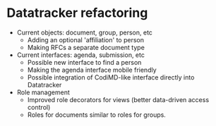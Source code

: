# Datatracker refactoring

- Current objects: document, group, person, etc
  - Adding an optional 'affiliation' to person
  - Making RFCs a separate document type
- Current interfaces: agenda, submission, etc
  - Possible new interface to find a person
  - Making the agenda interface mobile friendly
  - Possible integration of CodiMD-like interface directly into Datatracker
- Role management
  - Improved role decorators for views (better data-driven access control)
  - Roles for documents similar to roles for groups.
